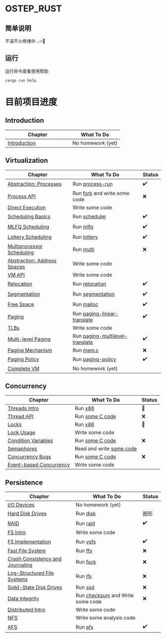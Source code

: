# OSTEP_RUST

## 简单说明

不温不火修缮中...🔥🚧

## 运行 

运行命令查看使用帮助

```rust
cargo run help
```


# 目前项目进度


## Introduction

Chapter | What To Do
--------|-----------
[Introduction](http://www.cs.wisc.edu/~remzi/OSTEP/intro.pdf) &nbsp; &nbsp; &nbsp; &nbsp; &nbsp; &nbsp; &nbsp; &nbsp; &nbsp; &nbsp; &nbsp; &nbsp; | No homework (yet)

## Virtualization

Chapter | What To Do | Status |
--------|----------- | ------ |
[Abstraction: Processes](http://www.cs.wisc.edu/~remzi/OSTEP/cpu-intro.pdf) | Run [process-run](src/cpu_intro)|✔️
[Process API](http://www.cs.wisc.edu/~remzi/OSTEP/cpu-api.pdf) | Run [fork](src/cpu_api) and write some code|❌
[Direct Execution](http://www.cs.wisc.edu/~remzi/OSTEP/cpu-mechanisms.pdf) | Write some code
[Scheduling Basics](http://www.cs.wisc.edu/~remzi/OSTEP/cpu-sched.pdf) | Run [scheduler](src/cpu_sched)|✔️
[MLFQ Scheduling](http://www.cs.wisc.edu/~remzi/OSTEP/cpu-sched-mlfq.pdf)	| Run [mlfq](src/cpu_sched_mlfq)|✔️
[Lottery Scheduling](http://www.cs.wisc.edu/~remzi/OSTEP/cpu-sched-lottery.pdf) | Run [lottery](src/cpu_sched_lottery)|✔️
[Multiprocessor Scheduling](http://www.cs.wisc.edu/~remzi/OSTEP/cpu-sched-multi.pdf) | Run [multi](src/cpu_sched_multi)|❌
[Abstraction: Address Spaces](http://www.cs.wisc.edu/~remzi/OSTEP/vm-intro.pdf) | Write some code
[VM API](http://www.cs.wisc.edu/~remzi/OSTEP/vm-api.pdf) | Write some code
[Relocation](http://www.cs.wisc.edu/~remzi/OSTEP/vm-mechanism.pdf) | Run [relocation](src/vm_mechanism)|✔️
[Segmentation](http://www.cs.wisc.edu/~remzi/OSTEP/vm-segmentation.pdf) | Run [segmentation](src/vm_segmentation)|✔️
[Free Space](http://www.cs.wisc.edu/~remzi/OSTEP/vm-freespace.pdf) | Run [malloc](src/vm_freespace)|✔️
[Paging](http://www.cs.wisc.edu/~remzi/OSTEP/vm-paging.pdf) | Run [paging-linear-translate](src/vm_paging)|✔️
[TLBs](http://www.cs.wisc.edu/~remzi/OSTEP/vm-tlbs.pdf) | Write some code
[Multi-level Paging](http://www.cs.wisc.edu/~remzi/OSTEP/vm-smalltables.pdf) | Run [paging-multilevel-translate](src/vm_smalltables)|✔️
[Paging Mechanism](http://www.cs.wisc.edu/~remzi/OSTEP/vm-beyondphys.pdf) | Run [mem.c](src/vm_beyondphys)|❌
[Paging Policy](http://www.cs.wisc.edu/~remzi/OSTEP/vm-beyondphys-policy.pdf) | Run [paging-policy](src/vm_beyondphys_policy)|✔️
[Complete VM](http://www.cs.wisc.edu/~remzi/OSTEP/vm-complete.pdf) | No homework (yet)

## Concurrency

Chapter | What To Do | Status |
--------|----------- | ------ |
[Threads Intro](http://www.cs.wisc.edu/~remzi/OSTEP/threads-intro.pdf) | Run [x86](src/threads_intro)|🚧
[Thread API](http://www.cs.wisc.edu/~remzi/OSTEP/threads-api.pdf)	| Run [some C code](src/threads_api)|❌
[Locks](http://www.cs.wisc.edu/~remzi/OSTEP/threads-locks.pdf)	| Run [x86](src/threads_locks)|🚧
[Lock Usage](http://www.cs.wisc.edu/~remzi/OSTEP/threads-locks-usage.pdf) | Write some code
[Condition Variables](http://www.cs.wisc.edu/~remzi/OSTEP/threads-cv.pdf) | Run [some C code](src/threads_cv)|❌
[Semaphores](http://www.cs.wisc.edu/~remzi/OSTEP/threads-sema.pdf) | Read and write [some code](src/threads_sema)
[Concurrency Bugs](http://www.cs.wisc.edu/~remzi/OSTEP/threads-bugs.pdf) | Run [some C code](src/threads_bugs)|❌
[Event-based Concurrency](http://www.cs.wisc.edu/~remzi/OSTEP/threads-events.pdf) | Write some code

## Persistence

Chapter | What To Do | Status |
--------|----------- | ------ |
[I/O Devices](http://www.cs.wisc.edu/~remzi/OSTEP/file-devices.pdf) | No homework (yet)
[Hard Disk Drives](http://www.cs.wisc.edu/~remzi/OSTEP/file-disks.pdf) | Run [disk](src/file_disks)|图形
[RAID](http://www.cs.wisc.edu/~remzi/OSTEP/file-raid.pdf) | Run [raid](src/file_raid)|✔️
[FS Intro](http://www.cs.wisc.edu/~remzi/OSTEP/file-intro.pdf) | Write some code
[FS Implementation](http://www.cs.wisc.edu/~remzi/OSTEP/file-implementation.pdf) | Run [vsfs](src/file_implementation)|✔️
[Fast File System](http://www.cs.wisc.edu/~remzi/OSTEP/file-ffs.pdf) | Run [ffs](src/file_ffs)|❌
[Crash Consistency and Journaling](http://www.cs.wisc.edu/~remzi/OSTEP/file-journaling.pdf) | Run [fsck](src/file_journaling)|❌
[Log-Structured File Systems](http://www.cs.wisc.edu/~remzi/OSTEP/file-lfs.pdf) | Run [lfs](src/file_lfs)|❌
[Solid-State Disk Drives](http://www.cs.wisc.edu/~remzi/OSTEP/file-ssd.pdf) | Run [ssd](src/file_ssd)|❌
[Data Integrity](http://www.cs.wisc.edu/~remzi/OSTEP/file-integrity.pdf) | Run [checksum](src/file-integrity) and Write some code|❌
[Distributed Intro](http://www.cs.wisc.edu/~remzi/OSTEP/dist-intro.pdf) | Write some code
[NFS](http://www.cs.wisc.edu/~remzi/OSTEP/dist-nfs.pdf) | Write some analysis code
[AFS](http://www.cs.wisc.edu/~remzi/OSTEP/dist-afs.pdf) | Run [afs](src/dist_afs)|✔️